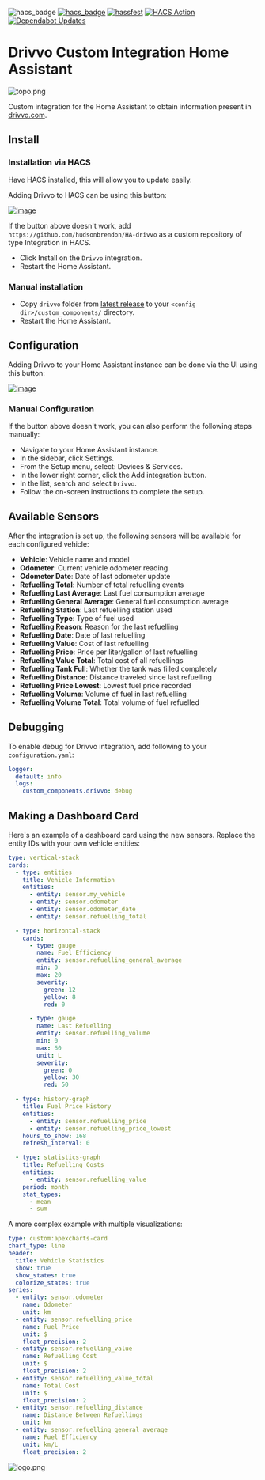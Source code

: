 ![hacs_badge](https://img.shields.io/badge/hacs-custom-orange.svg)
[![hacs_badge](https://img.shields.io/badge/HACS-Default-41BDF5.svg)](https://github.com/hacs/integration)
[![hassfest](https://github.com/hudsonbrendon/HA-drivvo/actions/workflows/hassfest.yaml/badge.svg)](https://github.com/hudsonbrendon/HA-drivvo/actions/workflows/hassfest.yaml)
[![HACS Action](https://github.com/hudsonbrendon/HA-drivvo/actions/workflows/hacs.yaml/badge.svg)](https://github.com/hudsonbrendon/HA-drivvo/actions/workflows/hacs.yaml)
[![Dependabot Updates](https://github.com/hudsonbrendon/HA-drivvo/actions/workflows/dependabot/dependabot-updates/badge.svg)](https://github.com/hudsonbrendon/HA-drivvo/actions/workflows/dependabot-updates)

# Drivvo Custom Integration Home Assistant

![topo.png](topo.png)

Custom integration for the Home Assistant to obtain information present in [drivvo.com](https://www.drivvo.com/).

## Install

### Installation via HACS

Have HACS installed, this will allow you to update easily.

Adding Drivvo to HACS can be using this button:

[![image](https://my.home-assistant.io/badges/hacs_repository.svg)](https://my.home-assistant.io/redirect/hacs_repository/?owner=hudsonbrendon&repository=HA-drivvo&category=integration)

If the button above doesn't work, add `https://github.com/hudsonbrendon/HA-drivvo` as a custom repository of type Integration in HACS.

- Click Install on the `Drivvo` integration.
- Restart the Home Assistant.

### Manual installation

- Copy `drivvo`  folder from [latest release](https://github.com/hudsonbrendon/HA-drivvo/releases/latest) to your `<config dir>/custom_components/` directory.
- Restart the Home Assistant.

## Configuration

Adding Drivvo to your Home Assistant instance can be done via the UI using this button:

[![image](https://my.home-assistant.io/badges/config_flow_start.svg)](https://my.home-assistant.io/redirect/config_flow_start?domain=drivvo)

### Manual Configuration

If the button above doesn't work, you can also perform the following steps manually:

* Navigate to your Home Assistant instance.
* In the sidebar, click Settings.
* From the Setup menu, select: Devices & Services.
* In the lower right corner, click the Add integration button.
* In the list, search and select `Drivvo`.
* Follow the on-screen instructions to complete the setup.

## Available Sensors

After the integration is set up, the following sensors will be available for each configured vehicle:

- **Vehicle**: Vehicle name and model
- **Odometer**: Current vehicle odometer reading
- **Odometer Date**: Date of last odometer update
- **Refuelling Total**: Number of total refuelling events
- **Refuelling Last Average**: Last fuel consumption average
- **Refuelling General Average**: General fuel consumption average
- **Refuelling Station**: Last refuelling station used
- **Refuelling Type**: Type of fuel used
- **Refuelling Reason**: Reason for the last refuelling
- **Refuelling Date**: Date of last refuelling
- **Refuelling Value**: Cost of last refuelling
- **Refuelling Price**: Price per liter/gallon of last refuelling
- **Refuelling Value Total**: Total cost of all refuellings
- **Refuelling Tank Full**: Whether the tank was filled completely
- **Refuelling Distance**: Distance traveled since last refuelling
- **Refuelling Price Lowest**: Lowest fuel price recorded
- **Refuelling Volume**: Volume of fuel in last refuelling
- **Refuelling Volume Total**: Total volume of fuel refuelled

## Debugging

To enable debug for Drivvo integration, add following to your `configuration.yaml`:
```yaml
logger:
  default: info
  logs:
    custom_components.drivvo: debug
```

## Making a Dashboard Card

Here's an example of a dashboard card using the new sensors. Replace the entity IDs with your own vehicle entities:

```yaml
type: vertical-stack
cards:
  - type: entities
    title: Vehicle Information
    entities:
      - entity: sensor.my_vehicle
      - entity: sensor.odometer
      - entity: sensor.odometer_date
      - entity: sensor.refuelling_total

  - type: horizontal-stack
    cards:
      - type: gauge
        name: Fuel Efficiency
        entity: sensor.refuelling_general_average
        min: 0
        max: 20
        severity:
          green: 12
          yellow: 8
          red: 0

      - type: gauge
        name: Last Refuelling
        entity: sensor.refuelling_volume
        min: 0
        max: 60
        unit: L
        severity:
          green: 0
          yellow: 30
          red: 50

  - type: history-graph
    title: Fuel Price History
    entities:
      - entity: sensor.refuelling_price
      - entity: sensor.refuelling_price_lowest
    hours_to_show: 168
    refresh_interval: 0

  - type: statistics-graph
    title: Refuelling Costs
    entities:
      - entity: sensor.refuelling_value
    period: month
    stat_types:
      - mean
      - sum
```

A more complex example with multiple visualizations:

```yaml
type: custom:apexcharts-card
chart_type: line
header:
  title: Vehicle Statistics
  show: true
  show_states: true
  colorize_states: true
series:
  - entity: sensor.odometer
    name: Odometer
    unit: km
  - entity: sensor.refuelling_price
    name: Fuel Price
    unit: $
    float_precision: 2
  - entity: sensor.refuelling_value
    name: Refuelling Cost
    unit: $
    float_precision: 2
  - entity: sensor.refuelling_value_total
    name: Total Cost
    unit: $
    float_precision: 2
  - entity: sensor.refuelling_distance
    name: Distance Between Refuellings
    unit: km
  - entity: sensor.refuelling_general_average
    name: Fuel Efficiency
    unit: km/L
    float_precision: 2
```

![logo.png](logo.png)

[buymecoffee]: https://www.buymeacoffee.com/hudsonbrendon
[buymecoffeebedge]: https://camo.githubusercontent.com/cd005dca0ef55d7725912ec03a936d3a7c8de5b5/68747470733a2f2f696d672e736869656c64732e696f2f62616467652f6275792532306d6525323061253230636f666665652d646f6e6174652d79656c6c6f772e737667
